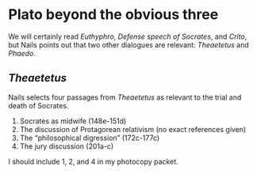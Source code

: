 # Plato beyond the obvious three

We will certainly read *Euthyphro*, *Defense speech of Socrates*, and *Crito*,
but Nails points out that two other dialogues are relevant: *Theaetetus* and
*Phaedo*.

## *Theaetetus*

Nails selects four passages from *Theaetetus* as relevant to the trial and death
of Socrates.

1. Socrates as midwife (148e-151d)
1. The discussion of Protagorean relativism (no exact references given)
1. The “philosophical digression” (172c-177c)
1. The jury discussion (201a-c)

I should include 1, 2, and 4 in my photocopy packet.
